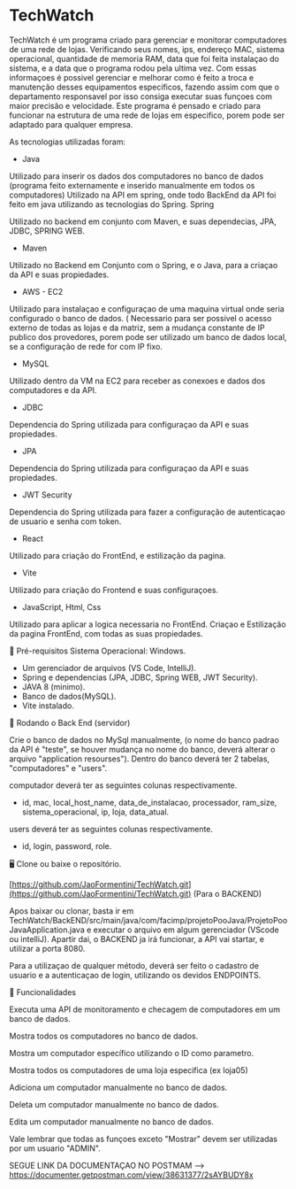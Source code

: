 # TechWatch

TechWatch é um programa criado para gerenciar e monitorar computadores de uma rede de lojas. Verificando seus nomes, ips, endereço MAC, sistema operacional, quantidade de memoria RAM, data que foi feita instalaçao do sistema, e a data que o programa rodou pela ultima vez. Com essas informaçoes é possivel gerenciar e melhorar como é feito a troca e manutenção desses equipamentos especificos, fazendo assim com que o departamento responsavel por isso consiga executar suas funçoes com maior precisão e velocidade. Este programa é pensado e criado para funcionar na estrutura de uma rede de lojas em especifico, porem pode ser adaptado para qualquer empresa.

As tecnologias utilizadas foram:

- Java

Utilizado para inserir os dados dos computadores no banco de dados (programa feito externamente e inserido manualmente em todos os computadores) Utilizado na API em spring, onde todo BackEnd da API foi feito em java utilizando as tecnologias do Spring. Spring

Utilizado no backend em conjunto com Maven, e suas dependecias, JPA, JDBC, SPRING WEB.

- Maven

Utilizado no Backend em Conjunto com o Spring, e o Java, para a criaçao da API e suas propiedades.

- AWS - EC2

Utilizado para instalaçao e configuraçao de uma maquina virtual onde seria configurado o banco de dados. ( Necessario para ser possivel o acesso externo de todas as lojas e da matriz, sem a mudança constante de IP publico dos provedores, porem pode ser utilizado um banco de dados local, se a configuração de rede for com IP fixo.

- MySQL

Utilizado dentro da VM na EC2 para receber as conexoes e dados dos computadores e da API.

- JDBC

Dependencia do Spring utilizada para configuraçao da API e suas propiedades.

- JPA

Dependencia do Spring utilizada para configuraçao da API e suas propiedades.

- JWT Security

Dependencia do Spring utilizada para fazer a configuração de autenticaçao de usuario e senha com token.

- React

Utilizado para criação do FrontEnd, e estilização da pagina.

- Vite

Utilizado para criação do Frontend e suas configuraçoes.

- JavaScript, Html, Css

Utilizado para aplicar a logica necessaria no FrontEnd. Criaçao e Estilização da pagina FrontEnd, com todas as suas propiedades.

🚀 Pré-requisitos Sistema Operacional: Windows.

- Um gerenciador de arquivos (VS Code, IntelliJ).
- Spring e dependencias (JPA, JDBC, Spring WEB, JWT Security).
- JAVA 8 (minimo).
- Banco de dados(MySQL). 
- Vite instalado.

🎲 Rodando o Back End (servidor)

Crie o banco de dados no MySql manualmente, (o nome do banco padrao da API é "teste", se houver mudança no nome do banco, deverá alterar o arquivo "application resourses"). Dentro do banco deverá ter 2 tabelas, "computadores" e "users".

computador deverá ter as seguintes colunas respectivamente.
- id, mac, local_host_name, data_de_instalacao, processador, ram_size, sistema_operacional, ip, loja, data_atual.

users deverá ter as seguintes colunas respectivamente.
- id, login, password, role.

🖥 Clone ou baixe o repositório.

[https://github.com/JaoFormentini/TechWatch.git](https://github.com/JaoFormentini/TechWatch.git) (Para o BACKEND)

Apos baixar ou clonar, basta ir em TechWatch/BackEND/src/main/java/com/facimp/projetoPooJava/ProjetoPooJavaApplication.java e executar o arquivo em algum gerenciador (VScode ou intelliJ). Apartir dai, o BACKEND ja irá funcionar, a API vai startar, e utilizar a porta 8080.

Para a utilizaçao de qualquer método, deverá ser feito o cadastro de usuario e a autenticaçao de login, utilizando os devidos ENDPOINTS.

🌟 Funcionalidades

Executa uma API de monitoramento e checagem de computadores em um banco de dados.

Mostra todos os computadores no banco de dados.

Mostra um computador específico utilizando o ID como parametro.

Mostra todos os computadores de uma loja especifica (ex loja05)

Adiciona um computador manualmente no banco de dados.

Deleta um computador manualmente no banco de dados.

Edita um computador manualmente no banco de dados.

Vale lembrar que todas as funçoes exceto "Mostrar" devem ser utilizadas por um usuario "ADMIN".

SEGUE LINK DA DOCUMENTAÇAO NO POSTMAM --> https://documenter.getpostman.com/view/38631377/2sAYBUDY8x
